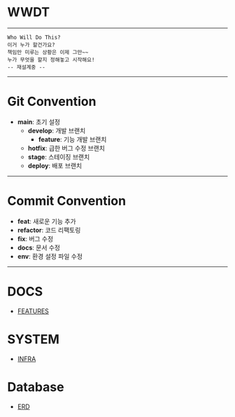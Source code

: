# WWDT

---
    Who Will Do This?
    이거 누가 할건가요?
    책임만 미루는 상황은 이제 그만~~
    누가 무엇을 할지 정해놓고 시작해요!
    -- 재설계중 -- 
---
# Git Convention
- **main**: 초기 설정
  - **develop**: 개발 브랜치
    - **feature**: 기능 개발 브랜치
  - **hotfix**: 급한 버그 수정 브랜치
  - **stage**: 스테이징 브랜치
  - **deploy**: 배포 브랜치
---
# Commit Convention
- **feat**: 새로운 기능 추가
- **refactor**: 코드 리팩토링
- **fix**: 버그 수정
- **docs**: 문서 수정
- **env**: 환경 설정 파일 수정
---
# DOCS
- [FEATURES](https://www.notion.so/IA-a7dee46060f8439a8e6e502cb8eaab29?pvs=4)

# SYSTEM
- [INFRA](https://www.figma.com/board/t9YICcanWTDQoriJGDpBjj/System-diagram?node-id=1-160&t=ak331AcQvsAOyNaG-1)

# Database 
- [ERD](https://dbdiagram.io/d/WWDT-66bcbd008b4bb5230e1da4cb)

